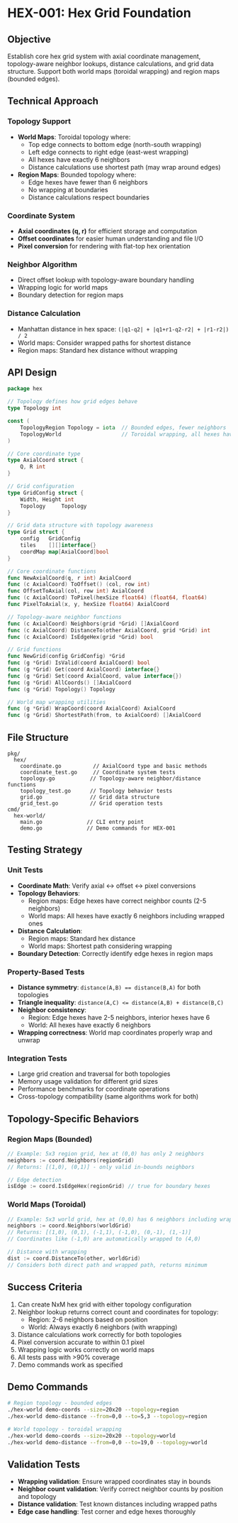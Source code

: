 # HEX-001: Hex Grid Foundation

## Objective
Establish core hex grid system with axial coordinate management, topology-aware neighbor lookups, distance calculations, and grid data structure. Support both world maps (toroidal wrapping) and region maps (bounded edges).

## Technical Approach

### Topology Support
- **World Maps**: Toroidal topology where:
  - Top edge connects to bottom edge (north-south wrapping)
  - Left edge connects to right edge (east-west wrapping)
  - All hexes have exactly 6 neighbors
  - Distance calculations use shortest path (may wrap around edges)
- **Region Maps**: Bounded topology where:
  - Edge hexes have fewer than 6 neighbors
  - No wrapping at boundaries
  - Distance calculations respect boundaries

### Coordinate System
- **Axial coordinates (q, r)** for efficient storage and computation
- **Offset coordinates** for easier human understanding and file I/O
- **Pixel conversion** for rendering with flat-top hex orientation

### Neighbor Algorithm
- Direct offset lookup with topology-aware boundary handling
- Wrapping logic for world maps
- Boundary detection for region maps

### Distance Calculation
- Manhattan distance in hex space: `(|q1-q2| + |q1+r1-q2-r2| + |r1-r2|) / 2`
- World maps: Consider wrapped paths for shortest distance
- Region maps: Standard hex distance without wrapping

## API Design

```go
package hex

// Topology defines how grid edges behave
type Topology int

const (
    TopologyRegion Topology = iota  // Bounded edges, fewer neighbors
    TopologyWorld                   // Toroidal wrapping, all hexes have 6 neighbors
)

// Core coordinate type
type AxialCoord struct {
    Q, R int
}

// Grid configuration
type GridConfig struct {
    Width, Height int
    Topology     Topology
}

// Grid data structure with topology awareness
type Grid struct {
    config   GridConfig
    tiles    [][]interface{}
    coordMap map[AxialCoord]bool
}

// Core coordinate functions
func NewAxialCoord(q, r int) AxialCoord
func (c AxialCoord) ToOffset() (col, row int)
func OffsetToAxial(col, row int) AxialCoord
func (c AxialCoord) ToPixel(hexSize float64) (float64, float64)
func PixelToAxial(x, y, hexSize float64) AxialCoord

// Topology-aware neighbor functions
func (c AxialCoord) Neighbors(grid *Grid) []AxialCoord
func (c AxialCoord) DistanceTo(other AxialCoord, grid *Grid) int
func (c AxialCoord) IsEdgeHex(grid *Grid) bool

// Grid functions
func NewGrid(config GridConfig) *Grid
func (g *Grid) IsValid(coord AxialCoord) bool
func (g *Grid) Get(coord AxialCoord) interface{}
func (g *Grid) Set(coord AxialCoord, value interface{})
func (g *Grid) AllCoords() []AxialCoord
func (g *Grid) Topology() Topology

// World map wrapping utilities
func (g *Grid) WrapCoord(coord AxialCoord) AxialCoord
func (g *Grid) ShortestPath(from, to AxialCoord) []AxialCoord
```

## File Structure
```
pkg/
  hex/
    coordinate.go          // AxialCoord type and basic methods
    coordinate_test.go     // Coordinate system tests
    topology.go           // Topology-aware neighbor/distance functions  
    topology_test.go      // Topology behavior tests
    grid.go               // Grid data structure
    grid_test.go          // Grid operation tests
cmd/
  hex-world/
    main.go              // CLI entry point
    demo.go              // Demo commands for HEX-001
```

## Testing Strategy

### Unit Tests
- **Coordinate Math**: Verify axial ↔ offset ↔ pixel conversions
- **Topology Behaviors**: 
  - Region maps: Edge hexes have correct neighbor counts (2-5 neighbors)
  - World maps: All hexes have exactly 6 neighbors including wrapped ones
- **Distance Calculation**: 
  - Region maps: Standard hex distance
  - World maps: Shortest path considering wrapping
- **Boundary Detection**: Correctly identify edge hexes in region maps

### Property-Based Tests
- **Distance symmetry**: `distance(A,B) == distance(B,A)` for both topologies
- **Triangle inequality**: `distance(A,C) <= distance(A,B) + distance(B,C)`
- **Neighbor consistency**: 
  - Region: Edge hexes have 2-5 neighbors, interior hexes have 6
  - World: All hexes have exactly 6 neighbors
- **Wrapping correctness**: World map coordinates properly wrap and unwrap

### Integration Tests
- Large grid creation and traversal for both topologies
- Memory usage validation for different grid sizes
- Performance benchmarks for coordinate operations
- Cross-topology compatibility (same algorithms work for both)

## Topology-Specific Behaviors

### Region Maps (Bounded)
```go
// Example: 5x3 region grid, hex at (0,0) has only 2 neighbors
neighbors := coord.Neighbors(regionGrid)
// Returns: [(1,0), (0,1)] - only valid in-bounds neighbors

// Edge detection
isEdge := coord.IsEdgeHex(regionGrid) // true for boundary hexes
```

### World Maps (Toroidal)
```go
// Example: 5x3 world grid, hex at (0,0) has 6 neighbors including wrapped
neighbors := coord.Neighbors(worldGrid)  
// Returns: [(1,0), (0,1), (-1,1), (-1,0), (0,-1), (1,-1)]
// Coordinates like (-1,0) are automatically wrapped to (4,0)

// Distance with wrapping
dist := coord.DistanceTo(other, worldGrid)
// Considers both direct path and wrapped path, returns minimum
```

## Success Criteria
1. Can create NxM hex grid with either topology configuration
2. Neighbor lookup returns correct count and coordinates for topology:
   - Region: 2-6 neighbors based on position
   - World: Always exactly 6 neighbors (with wrapping)
3. Distance calculations work correctly for both topologies
4. Pixel conversion accurate to within 0.1 pixel
5. Wrapping logic works correctly on world maps
6. All tests pass with >90% coverage
7. Demo commands work as specified

## Demo Commands
```bash
# Region topology - bounded edges
./hex-world demo-coords --size=20x20 --topology=region
./hex-world demo-distance --from=0,0 --to=5,3 --topology=region

# World topology - toroidal wrapping  
./hex-world demo-coords --size=20x20 --topology=world
./hex-world demo-distance --from=0,0 --to=19,0 --topology=world
```

## Validation Tests
- **Wrapping validation**: Ensure wrapped coordinates stay in bounds
- **Neighbor count validation**: Verify correct neighbor counts by position and topology
- **Distance validation**: Test known distances including wrapped paths
- **Edge case handling**: Test corner and edge hexes thoroughly